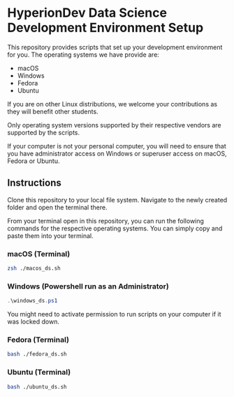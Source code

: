 # HyperionDev Data Science Development Environment Setup

This repository provides scripts that set up your development environment for you. 
The operating systems we have provide are:

* macOS
* Windows
* Fedora
* Ubuntu

If you are on other Linux distributions, we welcome your contributions as they will benefit other students.

Only operating system versions supported by their
respective vendors are supported by the scripts.

If your computer is not your personal computer,
you will need to ensure that you have administrator
access on Windows or superuser access on macOS, Fedora
or Ubuntu.

## Instructions

Clone this repository to your local file system. Navigate to the newly created folder and open the terminal there.

From your terminal open in this repository, you can 
run the following commands for the respective 
operating systems. You can simply copy and paste
them into your terminal.

### macOS (Terminal)

```.sh
zsh ./macos_ds.sh
```

### Windows (Powershell run as an Administrator)

```.ps1
.\windows_ds.ps1
```

You might need to activate permission to run scripts
on your computer if it was locked down.

### Fedora (Terminal)

```.sh
bash ./fedora_ds.sh
```

### Ubuntu (Terminal)

```.sh
bash ./ubuntu_ds.sh
```